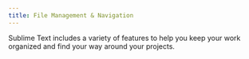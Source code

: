 ```yaml
---
title: File Management & Navigation
---
```


Sublime Text includes a variety of features
to help you keep your work organized
and find your way around your projects.
